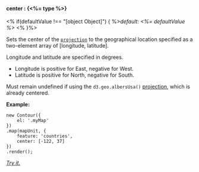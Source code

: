 #### **center** : {<%= type %>}

<% if(defaultValue !== "[object Object]") { %>*default: <%= defaultValue %>* <% }%>

Sets the center of the [`projection`](#geo_config/config.map.projection) to the geographical location specified as a two-element array of [longitude, latitude].

Longitude and latitude are specified in degrees.

* Longitude is positive for East, negative for West.
* Latitude is positive for North, negative for South.

Must remain undefined if using the `d3.geo.albersUsa()` [projection](#geo_config/config.map.projection), which is already centered.

**Example:**

	new Contour({
		el: '.myMap'
	})
	.map(mapUnit, { 
		feature: 'countries', 
		center: [-122, 37] 
	})
	.render();

*[Try it.](<%= jsFiddleLink %>)*


